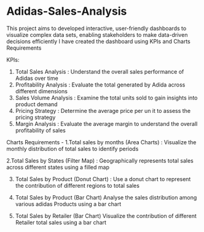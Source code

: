 # Adidas-Sales-Analysis
This project aims to developed interactive, user-friendly dashboards to visualize complex data sets, enabling stakeholders to make data-driven decisions efficiently
I have created the dashboard using KPIs and Charts Requirements

KPIs:
1. Total Sales Analysis           : Understand the overall sales performance of Adidas over time
2. Profitability Analysis         : Evaluate the total generated by Adida across different dimensions
3. Sales Volume Analysis          : Examine the total units sold to gain insights into product demand
4. Pricing Strategy               : Determine the average price per un it to assess the pricing strategy
5. Margin Analysis                : Evaluate the average margin to understand the overall profitability of sales 

Charts Requirements -
1.Total sales by months (Area Charts) :
  Visualize the monthly distribution of total sales to identify periods
  
2.Total Sales by States (Filter Map) :
  Geographically represents total sales across different states using a filled map
  
3. Total Sales by Product (Donut Chart) :
Use a donut chart to represent the contribution of different regions to total sales

3. Total Sales by Product (Bar Chart)
Analyse the sales distribution among various adidas Products using a bar chart

3. Total Sales by Retailer (Bar Chart)
Visualize the contribution of different Retailer total sales using a bar chart

